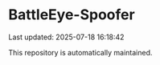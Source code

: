 # BattleEye-Spoofer

Last updated: 2025-07-18 16:18:42

This repository is automatically maintained.
